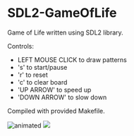 # SDL2-GameOfLife
Game of Life written using SDL2 library.

Controls: 
  - LEFT MOUSE CLICK to draw patterns
  - 's' to start/pause
  - 'r' to reset
  - 'c' to clear board
  - 'UP ARROW' to speed up
  - 'DOWN ARROW' to slow down

Compiled with provided Makefile.

<img src="https://media.giphy.com/media/v1.Y2lkPTc5MGI3NjExYjg0b2E3ZmxjY2Zsa2psamZjZDRxYmhwbHl4Z21yaDRnZ2RzdHlkbiZlcD12MV9pbnRlcm5hbF9naWZfYnlfaWQmY3Q9Zw/AX1q9rWuz6ULTkTPPA/giphy.gif" alt="animated" />
<img src="https://i.imgur.com/nNaRko4.png"/>
